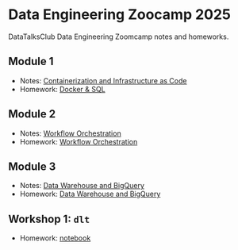 # Data Engineering Zoocamp 2025

DataTalksClub Data Engineering Zoomcamp notes and homeworks.

## Module 1

- Notes: [Containerization and Infrastructure as Code](https://osjerick.notion.site/Containerization-and-Infrastructure-as-Code-17b335a9831680049dfbd1e243a62b64)
- Homework: [Docker & SQL](homeworks/01-docker-terraform/)

## Module 2
- Notes: [Workflow Orchestration](https://osjerick.notion.site/Workflow-Orchestration-17b335a9831680efa880f4ff4274e0b1)
- Homework: [Workflow Orchestration](homeworks/02-workflow-orchestration/)

## Module 3
- Notes: [Data Warehouse and BigQuery](https://osjerick.notion.site/Data-Warehouse-and-BigQuery-17b335a98316806c968deef990617f47)
- Homework: [Data Warehouse and BigQuery](homeworks/03-data-warehouse/)

## Workshop 1: `dlt`
- Homework: [notebook](homeworks/workshop-01-dlt/homework.ipynb)
